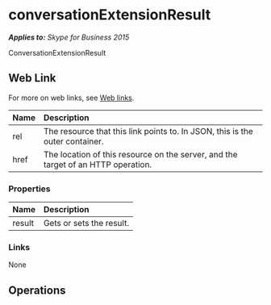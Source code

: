 # conversationExtensionResult

 _**Applies to:** Skype for Business 2015_


ConversationExtensionResult
            

## Web Link
<a name = "sectionSection0"> </a>

For more on web links, see [Web links](WebLinks.md).


|**Name**|**Description**|
|:-----|:-----|
|rel|The resource that this link points to. In JSON, this is the outer container.|
|href|The location of this resource on the server, and the target of an HTTP operation.|

### Properties



|**Name**|**Description**|
|:-----|:-----|
|result|Gets or sets the result.|

### Links



None

## Operations



<a name="sectionSection2"></a>
